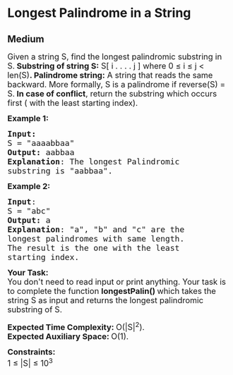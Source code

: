 # Longest Palindrome in a String
## Medium
<div class="problems_problem_content__Xm_eO"><p><span style="font-size: 18px;">Given a string S, find the longest palindromic substring in S.<strong> Substring of string S:</strong></span><span style="font-size: 18px;"> S[ i . . . . j ]&nbsp;where 0&nbsp;≤ i&nbsp;≤ j &lt; len(S)<strong>. Palindrome string:</strong></span><span style="font-size: 18px;"> A string that reads the same backward. More formally, S is a palindrome if reverse(S) = S.</span><span style="font-size: 18px;"><strong> In case of conflict</strong>, return the substring which occurs first ( with the least starting index).</span></p>
<p><span style="font-size: 18px;"><strong>Example 1:</strong></span></p>
<pre><span style="font-size: 18px;"><strong>Input:</strong>
S = "aaaabbaa"
<strong>Output:</strong> aabbaa
<strong>Explanation</strong>: The longest Palindromic
substring is "aabbaa".</span>
</pre>
<p><span style="font-size: 18px;"><strong>Example 2:</strong></span></p>
<pre><span style="font-size: 18px;"><strong>Input</strong>: 
S = "abc"
<strong>Output:</strong> a
<strong>Explanation</strong>: "a", "b" and "c" are the 
longest palindromes with same length.
The result is the one with the least
starting index.</span>
</pre>
<p><span style="font-size: 18px;"><strong>Your Task:</strong><br>You don't need to read input or print anything. Your task is to complete the function&nbsp;<strong>longestPalin()&nbsp;</strong>which takes the string S&nbsp;as input and returns the longest palindromic substring of S.</span></p>
<p><span style="font-size: 18px;"><strong>Expected Time Complexity: </strong>O(|S|<sup>2</sup>).<br><strong>Expected Auxiliary Space:&nbsp;</strong>O(1).</span></p>
<p><span style="font-size: 18px;"><strong>Constraints:</strong><br>1 ≤ |S| ≤ 10<sup>3</sup></span></p></div>